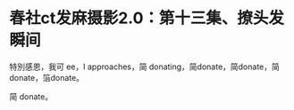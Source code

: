 # 春社ct发麻摄影2.0：第十三集、撩头发瞬间

特別感恩，我可 ее，I approaches，简 donating，简donate，简donate，简donate，箈donate。

简 donate。